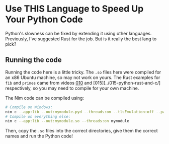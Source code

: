 # Use THIS Language to Speed Up Your Python Code

Python's slowness can be fixed by extending it using other languages.
Previously, I've suggested Rust for the job. But is it really the best lang to pick?

## Running the code

Running the code here is a little tricky. The `.so` files here were compiled
for an x86 Ubuntu machine, so may not work on yours. The Rust examples for
`fib` and `primes` came from videos [010](../010-creating-python-packages-with-rust/)
and [015][../015-python-rust-and-c/] respectively, so you may need to compile
for your own machine.

The Nim code can be compiled using:

```bash
# Compile on Windows:
nim c --app:lib --out:mymodule.pyd --threads:on --tlsEmulation:off --passL:-static mymodule
# Compile on everything else:
nim c --app:lib --out:mymodule.so --threads:on mymodule
```

Then, copy the `.so` files into the correct directories, give them the correct names
and run the Python code!
